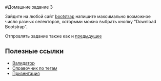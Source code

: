 #Домашние задание 3 

Зайдите на  любой сайт [bootstrap](http://twitter.github.io/bootstrap/) напишите максимально возможное число разных селекторов, которыми можно выбрать кнопку "Download Bootstrap".

Отпровлять задание также как и [предыдущее](https://github.com/meded90/URTK-develop-front-end__dz-1-git/blob/master/README.md)

## Полезные ссылки

  * [Валидатор](http://validator.w3.org/)
  * [Справочник по тегам](htmlbook.ru)
  * [Призентация ](https://docs.google.com/presentation/d/1vXdMwHyCZwmyxQdx1OqrkIkM1pf57Zjc-Q1pmk24GkQ/edit?usp=sharing)
